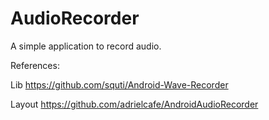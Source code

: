 # AudioRecorder
 A simple application to record audio.
 
 References:
 
 Lib
 https://github.com/squti/Android-Wave-Recorder
 
 Layout
 https://github.com/adrielcafe/AndroidAudioRecorder
